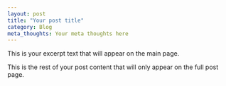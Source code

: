 ```yaml
---
layout: post
title: "Your post title"
category: Blog
meta_thoughts: Your meta thoughts here
---
```


This is your excerpt text that will appear on the main page.

This is the rest of your post content that will only appear on the full post page.
